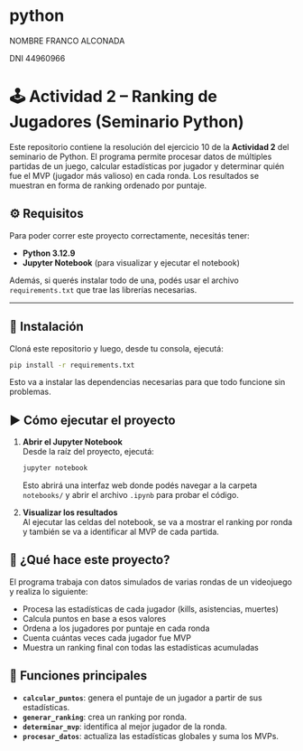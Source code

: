 # python

NOMBRE FRANCO ALCONADA

DNI 44960966

# 🕹️ Actividad 2 – Ranking de Jugadores (Seminario Python)

Este repositorio contiene la resolución del ejercicio 10 de la **Actividad 2** del seminario de Python. El programa permite procesar datos de múltiples partidas de un juego, calcular estadísticas por jugador y determinar quién fue el MVP (jugador más valioso) en cada ronda. Los resultados se muestran en forma de ranking ordenado por puntaje.


## ⚙️ Requisitos

Para poder correr este proyecto correctamente, necesitás tener:

- **Python 3.12.9**
- **Jupyter Notebook** (para visualizar y ejecutar el notebook)

Además, si querés instalar todo de una, podés usar el archivo `requirements.txt` que trae las librerías necesarias.

---

## 🚀 Instalación

Cloná este repositorio y luego, desde tu consola, ejecutá:

```bash
pip install -r requirements.txt
```

Esto va a instalar las dependencias necesarias para que todo funcione sin problemas.



## ▶️ Cómo ejecutar el proyecto

1. **Abrir el Jupyter Notebook**  
   Desde la raíz del proyecto, ejecutá:

   ```bash
   jupyter notebook
   ```

   Esto abrirá una interfaz web donde podés navegar a la carpeta `notebooks/` y abrir el archivo `.ipynb` para probar el código.

2. **Visualizar los resultados**  
   Al ejecutar las celdas del notebook, se va a mostrar el ranking por ronda y también se va a identificar al MVP de cada partida.



## 📌 ¿Qué hace este proyecto?

El programa trabaja con datos simulados de varias rondas de un videojuego y realiza lo siguiente:

- Procesa las estadísticas de cada jugador (kills, asistencias, muertes)
- Calcula puntos en base a esos valores
- Ordena a los jugadores por puntaje en cada ronda
- Cuenta cuántas veces cada jugador fue MVP
- Muestra un ranking final con todas las estadísticas acumuladas



## 🧠 Funciones principales

- **`calcular_puntos`**: genera el puntaje de un jugador a partir de sus estadísticas.
- **`generar_ranking`**: crea un ranking por ronda.
- **`determinar_mvp`**: identifica al mejor jugador de la ronda.
- **`procesar_datos`**: actualiza las estadísticas globales y suma los MVPs.
